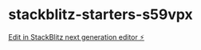 # stackblitz-starters-s59vpx

[Edit in StackBlitz next generation editor ⚡️](https://stackblitz.com/~/github.com/Persistxo/stackblitz-starters-s59vpx)